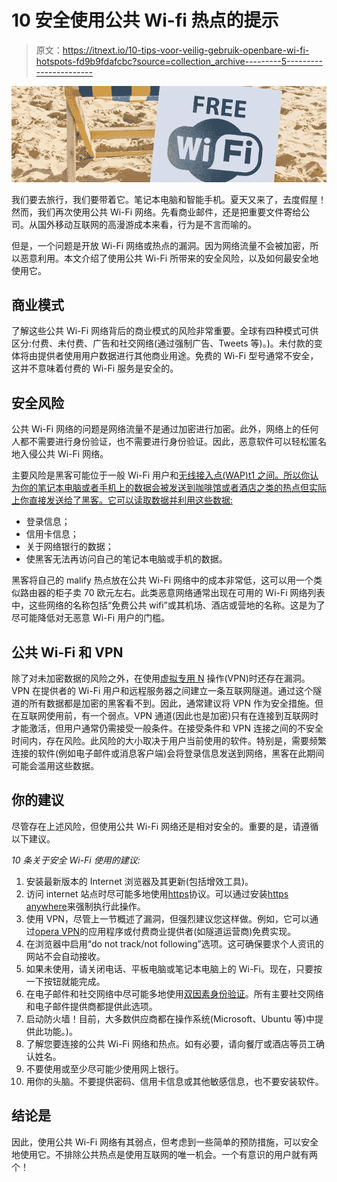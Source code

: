 # 10 安全使用公共 Wi-fi 热点的提示

> 原文：<https://itnext.io/10-tips-voor-veilig-gebruik-openbare-wi-fi-hotspots-fd9b9fdafcbc?source=collection_archive---------5----------------------->

![](img/d383bba85615b7d40553d19cd53198f0.png)

我们要去旅行，我们要带着它。笔记本电脑和智能手机。夏天又来了，去度假屋！然而，我们再次使用公共 Wi-Fi 网络。先看商业邮件，还是把重要文件寄给公司。从国外移动互联网的高漫游成本来看，行为是不言而喻的。

但是，一个问题是开放 Wi-Fi 网络或热点的漏洞。因为网络流量不会被加密，所以恶意利用。本文介绍了使用公共 Wi-Fi 所带来的安全风险，以及如何最安全地使用它。

## 商业模式

了解这些公共 Wi-Fi 网络背后的商业模式的风险非常重要。全球有四种模式可供区分:付费、未付费、广告和社交网络(通过强制广告、Tweets 等)。)。未付款的变体将由提供者使用用户数据进行其他商业用途。免费的 Wi-Fi 型号通常不安全，这并不意味着付费的 Wi-Fi 服务是安全的。

## 安全风险

公共 Wi-Fi 网络的问题是网络流量不是通过加密进行加密。此外，网络上的任何人都不需要进行身份验证，也不需要进行身份验证。因此，恶意软件可以轻松匿名地入侵公共 Wi-Fi 网络。

主要风险是黑客可能位于一般 Wi-Fi 用户和[无线接入点(WAP)t1 之间。所以你认为你的笔记本电脑或者手机上的数据会被发送到咖啡馆或者酒店之类的热点但实际上你直接发送给了黑客。它可以读取数据并利用这些数据:](https://en.wikipedia.org/wiki/Wireless_access_point)

*   登录信息；
*   信用卡信息；
*   关于网络银行的数据；
*   使黑客无法再访问自己的笔记本电脑或手机的数据。

黑客将自己的 malify 热点放在公共 Wi-Fi 网络中的成本非常低，这可以用一个类似路由器的柜子卖 70 欧元左右。此类恶意网络通常出现在可用的 Wi-Fi 网络列表中，这些网络的名称包括“免费公共 wifi”或其机场、酒店或营地的名称。这是为了尽可能降低对无恶意 Wi-Fi 用户的门槛。

## 公共 Wi-Fi 和 VPN

除了对未加密数据的风险之外，在使用[虚拟专用 N](https://en.wikipedia.org/wiki/Virtual_private_network) 操作(VPN)时还存在漏洞。VPN 在提供者的 Wi-Fi 用户和远程服务器之间建立一条互联网隧道。通过这个隧道的所有数据都是加密的黑客看不到。因此，通常建议将 VPN 作为安全措施。但在互联网使用前，有一个弱点。VPN 通道(因此也是加密)只有在连接到互联网时才能激活，但用户通常仍需接受一般条件。在接受条件和 VPN 连接之间的不安全时间内，存在风险。此风险的大小取决于用户当前使用的软件。特别是，需要频繁连接的软件(例如电子邮件或消息客户端)会将登录信息发送到网络，黑客在此期间可能会滥用这些数据。

## 你的建议

尽管存在上述风险，但使用公共 Wi-Fi 网络还是相对安全的。重要的是，请遵循以下建议。

*10 条关于安全 Wi-Fi 使用的建议:*

1.  安装最新版本的 Internet 浏览器及其更新(包括增效工具)。
2.  访问 internet 站点时尽可能多地使用[https](https://en.wikipedia.org/wiki/HTTPS)协议。可以通过安装[https anywhere](https://www.eff.org/HTTPS-EVERYWHERE)来强制执行此操作。
3.  使用 VPN，尽管上一节概述了漏洞，但强烈建议您这样做。例如，它可以通过[opera VPN](http://www.opera.com/blogs/desktop/2016/04/free-vpn-integrated-opera-for-windows-mac/)的应用程序或付费商业提供者(如隧道运营商)免费实现。
4.  在浏览器中启用“do not track/not following”选项。这可确保要求个人资讯的网站不会自动接收。
5.  如果未使用，请关闭电话、平板电脑或笔记本电脑上的 Wi-Fi。现在，只要按一下按钮就能完成。
6.  在电子邮件和社交网络中尽可能多地使用[双因素身份验证](https://en.wikipedia.org/wiki/Two-factor_authentication)。所有主要社交网络和电子邮件提供商都提供此选项。
7.  启动防火墙！目前，大多数供应商都在操作系统(Microsoft、Ubuntu 等)中提供此功能。)。
8.  了解您要连接的公共 Wi-Fi 网络和热点。如有必要，请向餐厅或酒店等员工确认姓名。
9.  不要使用或至少尽可能少使用网上银行。
10.  用你的头脑。不要提供密码、信用卡信息或其他敏感信息，也不要安装软件。

## 结论是

因此，使用公共 Wi-Fi 网络有其弱点，但考虑到一些简单的预防措施，可以安全地使用它。不排除公共热点是使用互联网的唯一机会。一个有意识的用户就有两个！